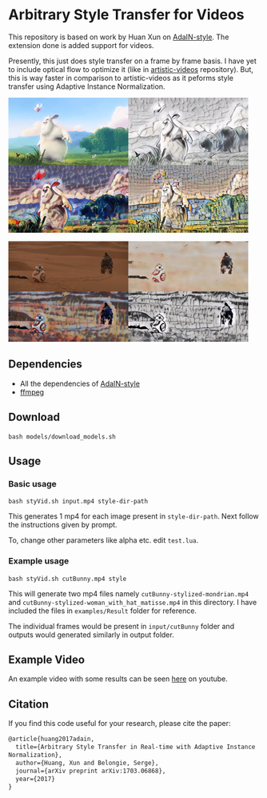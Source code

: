 # Arbitrary Style Transfer for Videos
This repository is based on work by Huan Xun on [AdaIN-style](https://github.com/xunhuang1995/AdaIN-style). The extension done is added support for videos. 

Presently, this just does style transfer on a frame by frame basis. I have yet to include optical flow to optimize it (like in [artistic-videos](https://github.com/manuelruder/artistic-videos) repository). But, this is way faster in comparison to artistic-videos as it peforms style transfer using Adaptive Instance Normalization.

![](https://github.com/gsssrao/fast-artistic-videos/blob/master/examples/outputBunny.gif)

![](https://github.com/gsssrao/fast-artistic-videos/blob/master/examples/outputStarwars.gif)

## Dependencies
* All the dependencies of [AdaIN-style](https://github.com/xunhuang1995/AdaIN-style)
* [ffmpeg](https://ffmpeg.org/)

## Download
```
bash models/download_models.sh
```

## Usage
### Basic usage
```
bash styVid.sh input.mp4 style-dir-path
```

This generates 1 mp4 for each image present in ```style-dir-path```. Next follow the instructions given by prompt.

To, change other parameters like alpha etc. edit ```test.lua```.

### Example usage
```
bash styVid.sh cutBunny.mp4 style
```

This will generate two mp4 files namely ```cutBunny-stylized-mondrian.mp4``` and ```cutBunny-stylized-woman_with_hat_matisse.mp4``` in this directory. I have included the files in ```examples/Result``` folder for reference. 

The individual frames would be present in ```input/cutBunny``` folder and outputs would generated similarly in output folder.

## Example Video

An example video with some results can be seen [here](https://www.youtube.com/watch?v=BGPYmJWjyXU&feature=youtu.be) on youtube.

## Citation

If you find this code useful for your research, please cite the paper:

```
@article{huang2017adain,
  title={Arbitrary Style Transfer in Real-time with Adaptive Instance Normalization},
  author={Huang, Xun and Belongie, Serge},
  journal={arXiv preprint arXiv:1703.06868},
  year={2017}
}
```

